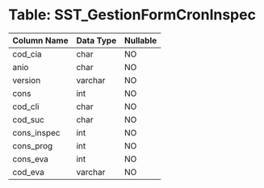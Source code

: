 # Table: SST_GestionFormCronInspec

| Column Name | Data Type | Nullable |
|-------------|-----------|----------|
| cod_cia | char | NO |
| anio | char | NO |
| version | varchar | NO |
| cons | int | NO |
| cod_cli | char | NO |
| cod_suc | char | NO |
| cons_inspec | int | NO |
| cons_prog | int | NO |
| cons_eva | int | NO |
| cod_eva | varchar | NO |
